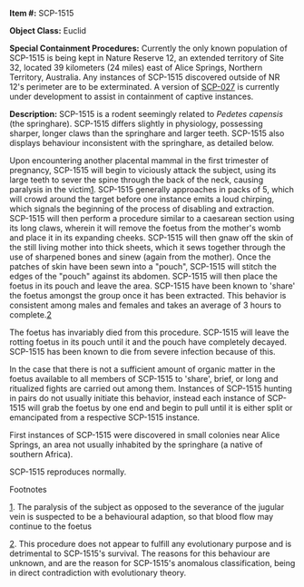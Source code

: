 **Item #:** SCP-1515

**Object Class:** Euclid

**Special Containment Procedures:** Currently the only known population of SCP-1515 is being kept in Nature Reserve 12, an extended territory of Site 32, located 39 kilometers (24 miles) east of Alice Springs, Northern Territory, Australia. Any instances of SCP-1515 discovered outside of NR 12's perimeter are to be exterminated. A version of [SCP-027](/scp-027) is currently under development to assist in containment of captive instances.

**Description:** SCP-1515 is a rodent seemingly related to _Pedetes capensis_ (the springhare). SCP-1515 differs slightly in physiology, possessing sharper, longer claws than the springhare and larger teeth. SCP-1515 also displays behaviour inconsistent with the springhare, as detailed below.

Upon encountering another placental mammal in the first trimester of pregnancy, SCP-1515 will begin to viciously attack the subject, using its large teeth to sever the spine through the back of the neck, causing paralysis in the victim[1](javascript:;). SCP-1515 generally approaches in packs of 5, which will crowd around the target before one instance emits a loud chirping, which signals the beginning of the process of disabling and extraction. SCP-1515 will then perform a procedure similar to a caesarean section using its long claws, wherein it will remove the foetus from the mother's womb and place it in its expanding cheeks. SCP-1515 will then gnaw off the skin of the still living mother into thick sheets, which it sews together through the use of sharpened bones and sinew (again from the mother). Once the patches of skin have been sewn into a "pouch", SCP-1515 will stitch the edges of the "pouch" against its abdomen. SCP-1515 will then place the foetus in its pouch and leave the area. SCP-1515 have been known to 'share' the foetus amongst the group once it has been extracted. This behavior is consistent among males and females and takes an average of 3 hours to complete.[2](javascript:;)

The foetus has invariably died from this procedure. SCP-1515 will leave the rotting foetus in its pouch until it and the pouch have completely decayed. SCP-1515 has been known to die from severe infection because of this.

In the case that there is not a sufficient amount of organic matter in the foetus available to all members of SCP-1515 to 'share', brief, or long and ritualized fights are carried out among them. Instances of SCP-1515 hunting in pairs do not usually initiate this behavior, instead each instance of SCP-1515 will grab the foetus by one end and begin to pull until it is either split or emancipated from a respective SCP-1515 instance.

First instances of SCP-1515 were discovered in small colonies near Alice Springs, an area not usually inhabited by the springhare (a native of southern Africa).

SCP-1515 reproduces normally.

Footnotes

[1](javascript:;). The paralysis of the subject as opposed to the severance of the jugular vein is suspected to be a behavioural adaption, so that blood flow may continue to the foetus

[2](javascript:;). This procedure does not appear to fulfill any evolutionary purpose and is detrimental to SCP-1515's survival. The reasons for this behaviour are unknown, and are the reason for SCP-1515's anomalous classification, being in direct contradiction with evolutionary theory.